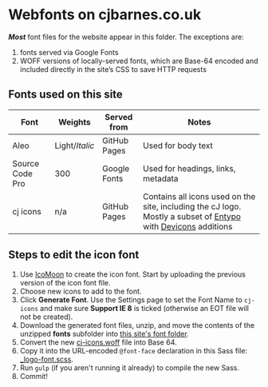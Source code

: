 Webfonts on cjbarnes.co.uk
==========================

***Most*** font files for the website appear in this folder. The exceptions are:

1. fonts served via Google Fonts
2. WOFF versions of locally-served fonts, which are Base-64 encoded and included directly in the site’s CSS to save HTTP requests

## Fonts used on this site

| Font            | Weights        | Served from  | Notes  |
|-----------------|----------------|--------------|--------|
| Aleo            | Light/*Italic* | GitHub Pages | Used for body text |
| Source Code Pro | 300            | Google Fonts | Used for headings, links, metadata |
| cj icons        | n/a            | GitHub Pages | Contains all icons used on the site, including the cJ logo. Mostly a subset of [Entypo](http://www.entypo.com) with [Devicons](http://vorillaz.github.io/devicons/#/main) additions

## Steps to edit the icon font

1. Use [IcoMoon](http://icomoon.io/app/) to create the icon font. Start by uploading the previous version of the icon font file.
2. Choose new icons to add to the font.
3. Click **Generate Font**. Use the Settings page to set the Font Name to `cj-icons` and make sure **Support IE 8** is ticked (otherwise an EOT file will not be created).
4. Download the generated font files, unzip, and move the contents of the unzipped **fonts** subfolder into [this site's font folder](//github.com/cjbarnes/cjbarnes.github.io/tree/master/font/).
5. Convert the new [cj-icons.woff](//github.com/cjbarnes/cjbarnes.github.io/tree/master/font/cj-icons.woff) file into Base 64.
6. Copy it into the URL-encoded `@font-face` declaration in this Sass file: [_logo-font.scss](//github.com/cjbarnes/cjbarnes.github.io/tree/master/sass/_src/fonts/_logo-font.scss).
7. Run `gulp` (if you aren't running it already) to compile the new Sass.
8. Commit!
